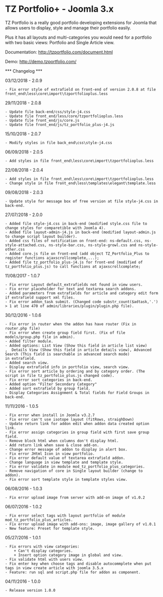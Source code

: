 # TZ Portfolio+ - Joomla 3.x

TZ Portfolio is a really good portfolio developing extensions for Joomla that allows users to display, style and manage their portfolio easily.

Plus it has all layouts and multi-categories you would need for a portfolio with two basic views: Portfolio and Single Article view.

Documentation: http://tzportfolio.com/document.html

Demo: http://demo.tzportfolio.com/

*** Changelog ***

03/12/2018 - 2.0.9

	- Fix error style of extrafield on front-end of version 2.0.8 at file front_end\less\core\import\tzportfolioplus.less

29/11/2018 - 2.0.8

	- Update file back-end/css/style-j4.css
	- Update file front_end/less/core/tzportfolioplus.less
	- Update file front_end/js/core.js
	- Update file front_end/js/tz_portfolio_plus-j4.js

15/10/2018 - 2.0.7

	- Modify styles in file back_end\css\style-j4.css

06/09/2018 - 2.0.5

	- Add styles in file front_end\less\core\import\tzportfolioplus.less

22/08/2018 - 2.0.4

	- Add styles in file front_end\less\core\import\tzportfolioplus.less
	- Change style in file front_end\less\templates\elegant\template.less

09/08/2018 - 2.0.3

	- Update style for message box of free version at file style-j4.css in back-end.

27/07/2018 - 2.0.0

	- Added file style-j4.css in back-end (modified style.css file to change styles for comparetible with Joomla 4).
	- Added file layout-admin-j4.js in back-end (modified layout-admin.js to change script layout builder).
	- Added css files of notification on front-end: ns-default.css, ns-style-attached.css, ns-style-bar.css, ns-style-growl.css and ns-style-other.css
	- Added core.js file on front-end (add object TZ_Portfolio_Plus to register functions ajaxscrollcomplete,...);
	- Added file tz_portfolio_plus-j4.js for front-end (modified of tz_portfolio_plus.js) to call functions at ajaxscrollcomplete;

11/08/2017 - 1.0.7

	- Fix error Layout default_extrafields not found in view users.
	- Fix error placeholder for text and textarea search addons.
	- Added parameters from extrafields for article and category edit form if extrafield support xml files.
	- Fix error addon_task submit. (Changed code substr_count($adtask,'.') > 1 at line 470 of admin/libraries/plugin/plugin.php file).

30/12/2016 - 1.0.6

	- Fix error in router when the addon has have router (Fix in router.php file)
	- Fix error when create group field first. (Fix of file models/group.php file in admin).
	- Added filter module.
	- Added options: List View (Show this field in article list view)
	,  Details View (Show this field in article details view), Advanced Search (This field is searchable in advanced search mode)
	in extrafield.
	- Added search view.
	- Display extrafield info in portfolio view, search view.
	- Fix error sort article by ordering and by category order. (The script in file tz_portfolio_plus.js changed code).
	- Fix error sort categories in back-end.
	- Added option "Filter Secondary Category"
	- Added sort extrafield by group field.
	- Display Categories Assignment & Total fields for Field Groups in back-end.

11/11/2016 - 1.0.5

	- Fix error when install in Joomla v3.2.7
	- Fix error can't use isotope layout (fitRows, straighDown)
	- Update return link for addon edit when addon data created option link.
	- Fix error assign categories in group field with first save group field.
	- Remove block html when columns don't display html.
	- Add return link when save & close add-on.
	- Change error message of addon to display in alert box.
	- Fix error JHtml Icon in view portfolio.
	- Fix error default value of textarea extrafield addon.
	- Change language in view template and template style.
	- Fix error validate in module mod_tz_portfolio_plus_categories.
	- Remove navigation of core in Single layout builder (change to addon).
	- Fix error sort template style in template styles view.
	
06/08/2016 - 1.0.3
	
	- Fix error upload image from server with add-on image of v1.0.2
	
06/07/2016 - 1.0.2
	
	- Fix error select tags with layout portfolio of module mod_tz_portfolio_plus_articles.
	- Fix error upload image with add-ons: image, image gallery of v1.0.1
	- New feature: Preset for template style.
	
05/27/2016 - 1.0.1
	
	- Fix errors with view categories:
		+ Can't display categories.
		+ Insert option category image in global and view.
	- Fix validate html with users view.
	- Fix enter key when choose tags and disable autocommplete when put tags in view create article with joomla 3.5.x
	- Feature: run sql and script.php file for addon as component.

04/11/2016 - 1.0.0
	
	- Release version 1.0.0